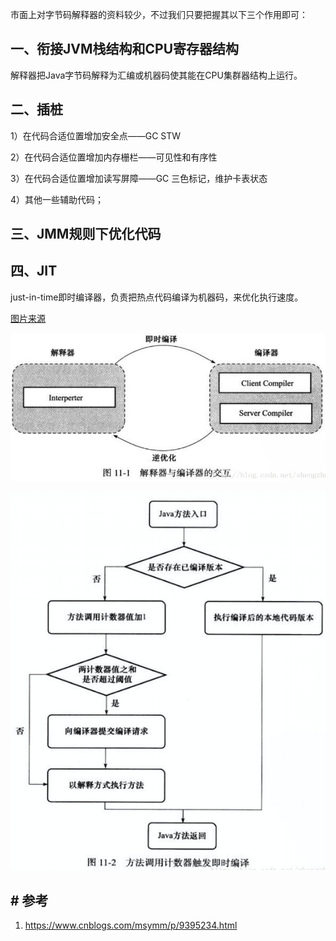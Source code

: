 市面上对字节码解释器的资料较少，不过我们只要把握其以下三个作用即可：

## 	一、衔接JVM栈结构和CPU寄存器结构

解释器把Java字节码解释为汇编或机器码使其能在CPU集群器结构上运行。

## 二、插桩
1）在代码合适位置增加安全点——GC STW

2）在代码合适位置增加内存栅栏——可见性和有序性

3）在代码合适位置增加读写屏障——GC 三色标记，维护卡表状态

4）其他一些辅助代码；

## 三、JMM规则下优化代码

## 四、JIT

just-in-time即时编译器，负责把热点代码编译为机器码，来优化执行速度。

[图片来源](https://www.cnblogs.com/msymm/p/9395234.html)

![img](../../src/main/resources/picture/1068940-20180731124252444-596019499.png)

![img](../../src/main/resources/picture/1068940-20180731125202019-1572305534.png)

## # 参考

1. https://www.cnblogs.com/msymm/p/9395234.html

